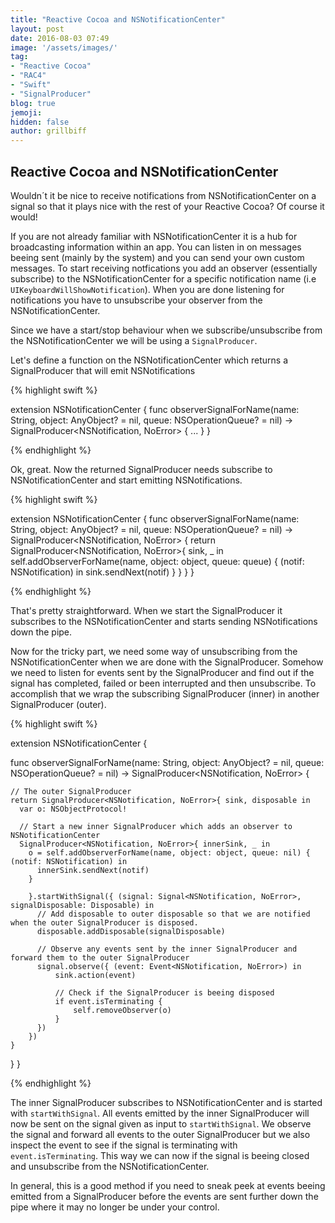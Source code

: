 ```yaml
---
title: "Reactive Cocoa and NSNotificationCenter"
layout: post
date: 2016-08-03 07:49
image: '/assets/images/'
tag:
- "Reactive Cocoa"
- "RAC4"
- "Swift"
- "SignalProducer"
blog: true
jemoji:
hidden: false
author: grillbiff
---
```


## Reactive Cocoa and NSNotificationCenter

Wouldn´t it be nice to receive notifications from NSNotificationCenter on a signal so that it plays nice with the rest of your Reactive Cocoa? Of course it would!

If you are not already familiar with NSNotificationCenter it is a hub for broadcasting information within an app. You can listen in on messages beeing sent (mainly by the system) and you can send your own custom messages. To start receiving notfications you add an observer (essentially subscribe) to the NSNotificationCenter for a specific notification name (i.e `UIKeyboardWillShowNotification`). When you are done listening for notifications you have to unsubscribe your observer from the NSNotificationCenter.

Since we have a start/stop behaviour when we subscribe/unsubscribe from the NSNotificationCenter we will be using a `SignalProducer`.

Let's define a function on the NSNotificationCenter which returns a SignalProducer that will emit NSNotifications

{% highlight swift %}

extension NSNotificationCenter {
  func observerSignalForName(name: String, object: AnyObject? = nil, queue: NSOperationQueue? = nil) -> SignalProducer<NSNotification, NoError> {
    ...
  }
}

{% endhighlight %}

Ok, great. Now the returned SignalProducer needs subscribe to NSNotificationCenter and start emitting NSNotifications.

{% highlight swift %}

extension NSNotificationCenter {
  func observerSignalForName(name: String, object: AnyObject? = nil, queue: NSOperationQueue? = nil) -> SignalProducer<NSNotification, NoError> {
    return SignalProducer<NSNotification, NoError>{ sink, _ in
      self.addObserverForName(name, object: object, queue: queue) { (notif: NSNotification) in
        sink.sendNext(notif)
      }
    }
  }
}

{% endhighlight %}

That's pretty straightforward. When we start the SignalProducer it subscribes to the NSNotificationCenter and starts sending NSNotifications down the pipe.

Now for the tricky part, we need some way of unsubscribing from the NSNotificationCenter when we are done with the SignalProducer. Somehow we need to listen for events sent by the SignalProducer and find out if the signal has completed, failed or been interrupted and then unsubscribe. To accomplish that we wrap the subscribing SignalProducer (inner) in another SignalProducer (outer).

{% highlight swift %}

extension NSNotificationCenter {

  func observerSignalForName(name: String, object: AnyObject? = nil, queue: NSOperationQueue? = nil) -> SignalProducer<NSNotification, NoError> {

    // The outer SignalProducer
    return SignalProducer<NSNotification, NoError>{ sink, disposable in
      var o: NSObjectProtocol!

      // Start a new inner SignalProducer which adds an observer to NSNotificationCenter
      SignalProducer<NSNotification, NoError>{ innerSink, _ in
        o = self.addObserverForName(name, object: object, queue: nil) { (notif: NSNotification) in
          innerSink.sendNext(notif)
        }

        }.startWithSignal({ (signal: Signal<NSNotification, NoError>, signalDisposable: Disposable) in
          // Add disposable to outer disposable so that we are notified when the outer SignalProducer is disposed.
          disposable.addDisposable(signalDisposable)

          // Observe any events sent by the inner SignalProducer and forward them to the outer SignalProducer
          signal.observe({ (event: Event<NSNotification, NoError>) in
              sink.action(event)

              // Check if the SignalProducer is beeing disposed
              if event.isTerminating {
                  self.removeObserver(o)
              }
          })
        })
    }
  }
}

{% endhighlight %}

The inner SignalProducer subscribes to NSNotificationCenter and is started with `startWithSignal`. All events emitted by the inner SignalProducer will now be sent on the signal given as input to `startWithSignal`. We observe the signal and forward all events to the outer SignalProducer but we also inspect the event to see if the signal is terminating with `event.isTerminating`. This way we can now if the signal is beeing closed and unsubscribe from the NSNotificationCenter.

In general, this is a good method if you need to sneak peek at events beeing emitted from a SignalProducer before the events are sent further down the pipe where it may no longer be under your control.
